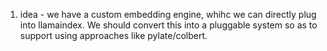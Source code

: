 1. idea - we have a custom embedding engine, whihc we can directly plug into llamaindex. We should convert this into a pluggable system so as to support using approaches like pylate/colbert.
